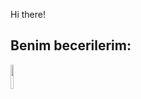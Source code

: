 Hi there!
## Benim becerilerim:
<img src="[LINK](https://storage.tally.so/3a4c5a2e-a412-41b4-bad5-61899c529461/4515839.png)" width="10%">
